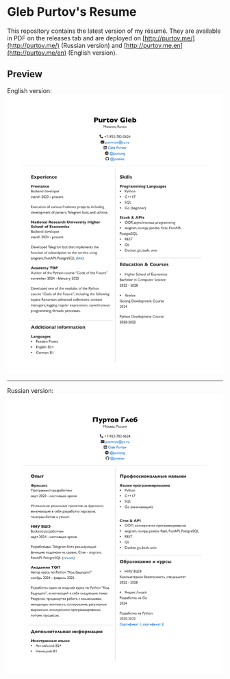 # Gleb Purtov's Resume

This repository contains the latest version of my résumé. They are available in PDF on the releases tab and are deployed on [http://purtov.me/](http://purtov.me/) (Russian version) and [http://purtov.me.en](http://purtov.me/en) (English version).

## Preview
English version:
![English version](data/en.png)

---

Russian version:
![Russian version](data/ru.png)

